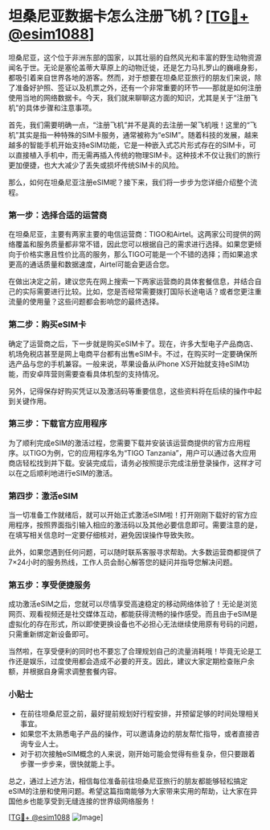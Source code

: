 # 坦桑尼亚数据卡怎么注册飞机？[[TG💪+ @esim1088](https://t.me/s/esim1088)]

坦桑尼亚，这个位于非洲东部的国家，以其壮丽的自然风光和丰富的野生动物资源闻名于世。无论是塞伦盖蒂大草原上的动物迁徙，还是乞力马扎罗山的巍峨身影，都吸引着来自世界各地的游客。然而，对于想要在坦桑尼亚旅行的朋友们来说，除了准备好护照、签证以及机票之外，还有一个非常重要的环节——那就是如何注册使用当地的网络数据卡。今天，我们就来聊聊这方面的知识，尤其是关于“注册飞机”的具体步骤和注意事项。

首先，我们需要明确一点，“注册飞机”并不是真的去注册一架飞机哦！这里的“飞机”其实是指一种特殊的SIM卡服务，通常被称为“eSIM”。随着科技的发展，越来越多的智能手机开始支持eSIM功能，它是一种嵌入式芯片形式存在的SIM卡，可以直接植入手机中，而无需再插入传统的物理SIM卡。这种技术不仅让我们的旅行更加便捷，也大大减少了丢失或损坏传统SIM卡的风险。

那么，如何在坦桑尼亚注册eSIM呢？接下来，我们将一步步为您详细介绍整个流程。

### 第一步：选择合适的运营商

在坦桑尼亚，主要有两家主要的电信运营商：TIGO和Airtel。这两家公司提供的网络覆盖和服务质量都非常不错，因此您可以根据自己的需求进行选择。如果您更倾向于价格实惠且性价比高的服务，那么TIGO可能是一个不错的选择；而如果追求更高的通话质量和数据速度，Airtel可能会更适合您。

在做出决定之前，建议您先在网上搜索一下两家运营商的具体套餐信息，并结合自己的实际需要进行比较。比如，您是否经常需要拨打国际长途电话？或者您更注重流量的使用量？这些问题都会影响您的最终选择。

### 第二步：购买eSIM卡

确定了运营商之后，下一步就是购买eSIM卡了。现在，许多大型电子产品商店、机场免税店甚至是网上电商平台都有出售eSIM卡。不过，在购买时一定要确保所选产品与您的手机兼容。一般来说，苹果设备从iPhone XS开始就支持eSIM功能，而安卓阵营则需要查看具体机型的支持情况。

另外，记得保存好购买凭证以及激活码等重要信息，这些资料将在后续的操作中起到关键作用。

### 第三步：下载官方应用程序

为了顺利完成eSIM的激活过程，您需要下载并安装该运营商提供的官方应用程序。以TIGO为例，它的应用程序名为“TIGO Tanzania”，用户可以通过各大应用商店轻松找到并下载。安装完成后，请务必按照提示完成注册登录操作，这样才可以在之后顺利地进行eSIM的激活。

### 第四步：激活eSIM

当一切准备工作就绪后，就可以开始正式激活eSIM啦！打开刚刚下载好的官方应用程序，按照界面指引输入相应的激活码以及其他必要信息即可。需要注意的是，在填写相关信息时一定要仔细核对，避免因误操作导致失败。

此外，如果您遇到任何问题，可以随时联系客服寻求帮助。大多数运营商都提供了7×24小时的服务热线，工作人员会耐心解答您的疑问并指导您解决问题。

### 第五步：享受便捷服务

成功激活eSIM之后，您就可以尽情享受高速稳定的移动网络体验了！无论是浏览网页、观看视频还是社交媒体互动，都能获得流畅的操作感受。而且由于eSIM是虚拟化的存在形式，所以即使更换设备也不必担心无法继续使用原有号码的问题，只需重新绑定新设备即可。

当然啦，在享受便利的同时也不要忘了合理规划自己的流量消耗哦！毕竟无论是工作还是娱乐，过度使用都会造成不必要的开支。因此，建议大家定期检查账户余额，并根据自身需求调整套餐内容。

### 小贴士

- 在前往坦桑尼亚之前，最好提前规划好行程安排，并预留足够的时间处理相关事宜。
- 如果您不太熟悉电子产品的操作，可以邀请身边的朋友帮忙指导，或者直接咨询专业人士。
- 对于初次接触eSIM概念的人来说，刚开始可能会觉得有些复杂，但只要跟着步骤一步步来，很快就能上手。

总之，通过上述方法，相信每位准备前往坦桑尼亚旅行的朋友都能够轻松搞定eSIM的注册和使用问题。希望这篇指南能够为大家带来实用的帮助，让大家在异国他乡也能享受到无缝连接的世界级网络服务！

[[TG💪+ @esim1088](https://t.me/s/esim1088) ![Image](https://i.postimg.cc/4NQfJmqS/Snipaste-2025-05-13-00-14-12.png)]